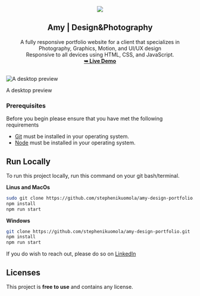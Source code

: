 <div align="center">
  <img src="./assets/favicon/apple-touch-icon.png" />
  <h2 align="center">Amy | Design&Photography</h2>
	A fully responsive portfolio website for a client that specializes in Photography, Graphics, Motion, and UI/UX design <br />
  Responsive to all devices using HTML, CSS, and JavaScript.
  <br />
  <a href="https://amy-the-designer.netlify.app/"
    ><strong>➥ Live Demo</strong></a
  >
</div>

<br />

![A desktop preview](./assets/images/Desktop.png)

A desktop preview

### Prerequisites

Before you begin please ensure that you have met the following requirements

- [Git](https://git-scm.com/) must be installed in your operating system.
- [Node](https://nodejs.org/en) must be installed in your operating system.

## Run Locally

To run this project locally, run this command on your git bash/terminal.

**Linus and MacOs**

```bash
sudo git clone https://github.com/stephenikuomola/amy-design-portfolio.git
npm install
npm run start
```

**Windows**

```bash
git clone https://github.com/stephenikuomola/amy-design-portfolio.git
npm install
npm run start
```

If you do wish to reach out, please do so on  [LinkedIn](https://www.linkedin.com/in/stephenikuomola/)

## Licenses

This project is **free to use** and contains any license.